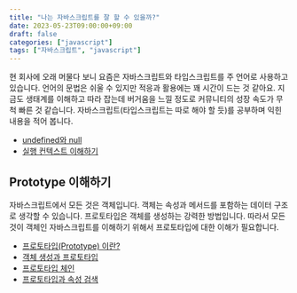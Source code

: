 ```yaml
---
title: "나는 자바스크립트를 잘 할 수 있을까?"
date: 2023-05-23T09:00:00+09:00
draft: false
categories: ["javascript"]
tags: ["자바스크립트", "javascript"]
---
```


현 회사에 오래 머물다 보니 요즘은 자바스크립트와 타입스크립트를 주 언어로 사용하고 있습니다. 언어의 문법은 쉬울 수 있지만 적응과 활용에는 꽤 시간이 드는 것 같아요. 지금도 생태계를 이해하고 따라 잡는데 버거움을 느낄 정도로 커뮤니티의 성장 속도가 무척 빠른 것 같습니다. 자바스크립트(타입스크립트는 따로 해야 할 듯)를 공부하며 익힌 내용을 적어 봅니다.



- [undefined와 null](https://blog.burt.pe.kr/posts/skyfe79-blog.contents-1729379378-post-56/)
- [실행 컨텍스트 이해하기](https://blog.burt.pe.kr/posts/skyfe79-blog.contents-1729427336-post-57/)

## Prototype 이해하기

자바스크립트에서 모든 것은 객체입니다. 객체는 속성과 메서드를 포함하는 데이터 구조로 생각할 수 있습니다. 프로토타입은 객체를 생성하는 강력한 방법입니다. 따라서 모든 것이 객체인 자바스크립트를 이해하기 위해서 프로토타입에 대한 이해가 필요합니다.

- [프로토타입(Prototype) 이란?](https://blog.burt.pe.kr/posts/skyfe79-blog.contents-1729914993-post-58/)
- [객체 생성과 프로토타입](https://blog.burt.pe.kr/posts/skyfe79-blog.contents-1730022399-post-59/)
- [프로토타입 체인](https://blog.burt.pe.kr/posts/skyfe79-blog.contents-1730042772-post-60/)
- [프로토타입과 속성 검색](https://blog.burt.pe.kr/posts/skyfe79-blog.contents-1730784606-post-61/)